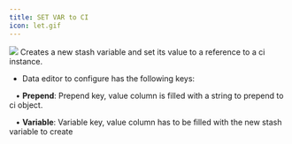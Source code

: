 ```yaml
---
title: SET VAR to CI
icon: let.gif
---
```


<img src="/static/images/icons/let.gif" /> Creates a new stash variable and set its value to a reference to a ci instance. 

* Data editor to configure has the following keys: <br />

&nbsp; &nbsp;• **Prepend**: Prepend key, value column is filled with a string to prepend to ci object. <br />

&nbsp; &nbsp;• **Variable**: Variable key, value column has to be filled with the new stash variable to create


